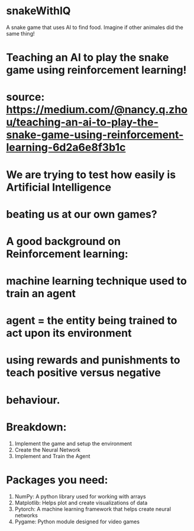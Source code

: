 # snakeWithIQ
A snake game that uses AI to find food. Imagine if other animales did the same thing!


# Teaching an AI to play the snake game using reinforcement learning!
# source: https://medium.com/@nancy.q.zhou/teaching-an-ai-to-play-the-snake-game-using-reinforcement-learning-6d2a6e8f3b1c

# We are trying to test how easily is Artificial Intelligence 
# beating us at our own games?

# A good background on Reinforcement learning:
# machine learning technique used to train an agent
# agent = the entity being trained to act upon its environment
# using rewards and punishments to teach positive versus negative
# behaviour. 

# Breakdown:
1. Implement the game and setup the environment
2. Create the Neural Network
3. Implement and Train the Agent

# Packages you need:
1. NumPy: A python library used for working with arrays
2. Matplotlib: Helps plot and create visualizations of data
3. Pytorch: A machine learning framework that helps create neural networks
4. Pygame: Python module designed for video games